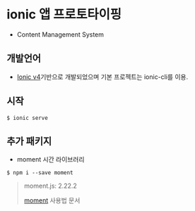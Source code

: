 # ionic 앱 프로토타이핑

- Content Management System

## 개발언어

- [Ionic v4](https://ionicframework.com/)기반으로 개발되었으며 기본 프로젝트는 ionic-cli를 이용.

## 시작
```
$ ionic serve
```

## 추가 패키지

- moment 시간 라이브러리

```
$ npm i --save moment
```

> moment.js: 2.22.2
>
> [moment](http://momentjs.com/docs/) 사용법 문서
